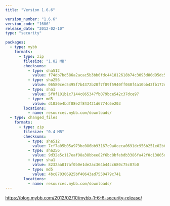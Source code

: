 ```yaml
---
title: "Version 1.6.6"

version_number: "1.6.6"
version_code: "1606"
release_date: "2012-02-10"
type: "security"

packages:
  - type: mybb
    formats:
      - type: zip
        filesize: "1.82 MB"
        checksums:
          - type: sha512
            value: f74db7bd586a2acac5b3bb0fdc441812618b74c3093d80d95dc56a413c4eefe1bc396f0618ab71ad3973818f4b8a1c2ddc4789bbfad4a13104cf5cabd710ae56
          - type: sha256
            value: 06580cec5495f7b4372b20f7f89f5940ff040f4a10bb43fb172d513d7928a16c
          - type: sha1
            value: 5f0f101b1c7144c865347fb079bce542c37dce97
          - type: md5
            value: d1836e4bdf08e2f843421d6774c6e203
        locations:
          - name: resources.mybb.com/downloads/
  - type: changed_files
    formats:
      - type: zip
        filesize: "0.4 MB"
        checksums:
          - type: sha512
            value: 7cf7a05b05a973bc086bb93167c9a0ceca0691dc956b251e02b6a4ab260549b01dbe8c34becd5b388cf79637ad2586bb7805c1dc7a7d5bc0862ba395a22fed3a
          - type: sha256
            value: 9d32e5c117eaf98a38bbee82f6bc8bfebdb3386fa42f0c13805d1e7345abe12b
          - type: sha1
            value: 8232aa017af0b0e1de2ac364b44cc680c75c07b0
          - type: md5
            value: 4bc870306925bf40643ad7550479c741
        locations:
          - name: resources.mybb.com/downloads/
---
```


<https://blog.mybb.com/2012/02/10/mybb-1-6-6-security-release/>
